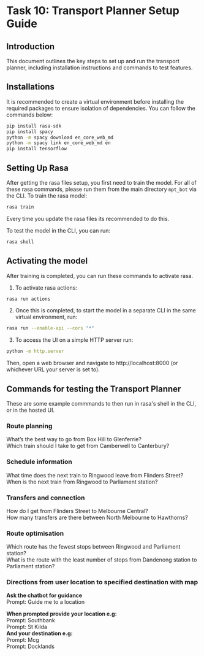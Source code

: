 # Task 10: Transport Planner Setup Guide

## Introduction

This document outlines the key steps to set up and run the transport planner, including installation instructions and commands to test features.

## Installations

It is recommended to create a virtual environment before installing the required packages to ensure isolation of dependencies. You can follow the commands below:

```bash
pip install rasa-sdk
pip install spacy
python -m spacy download en_core_web_md
python -m spacy link en_core_web_md en
pip install tensorflow
```
## Setting Up Rasa

After getting the rasa files setup, you first need to train the model. For all of these rasa commands, please run them from the main directory `mpt_bot` via the CLI.
To train the rasa model:
```bash
rasa train
```
Every time you update the rasa files its recommended to do this.

To test the model in the CLI, you can run:
```bash
rasa shell
```

## Activating the model
After training is completed, you can run these commands to activate rasa.

1) To activate rasa actions:
```bash
rasa run actions
```

2) Once this is completed, to start the model in a separate CLI in the same virtual environment, run:
```bash
rasa run --enable-api --cors "*"
```

3) To access the UI on a simple HTTP server run:
```bash
python -m http.server
```

Then, open a web browser and navigate to http://localhost:8000 (or whichever URL your server is set to).

## Commands for testing the Transport Planner

These are some example commmands to then run in rasa's shell in the CLI, or in the hosted UI.

### Route planning
What’s the best way to go from Box Hill to Glenferrie? <br>
Which train should I take to get from Camberwell to Canterbury? <br>
 
### Schedule information
What time does the next train to Ringwood leave from Flinders Street? <br>
When is the next train from Ringwood to Parliament station? <br>
 
### Transfers and connection
How do I get from Flinders Street to Melbourne Central? <br>
How many transfers are there between North Melbourne to Hawthorns? <br>
 
### Route optimisation
Which route has the fewest stops between Ringwood and Parliament station? <br>
What is the route with the least number of stops from Dandenong station to Parliament station? <br>

### Directions from user location to specified destination with map
**Ask the chatbot for guidance** <br>
Prompt: Guide me to a location

**When prompted provide your location e.g:** <br>
Prompt: Southbank <br>
Prompt: St Kilda <br>
**And your destination e.g:** <br>
Prompt: Mcg <br>
Prompt: Docklands <br>